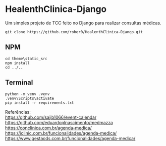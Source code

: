 # HealenthClinica-Django

Um simples projeto de TCC feito no Django para realizar consultas médicas.

```
git clone https://github.com/rober0/HealenthClinica-Django.git
```
## NPM
```
cd theme\static_src
npm install
cd ../..
```

## Terminal
```
python -m venv .venv
.venv\Scripts\activate
pip install -r requirements.txt
```

Referências: <br>
https://github.com/sajib1066/event-calendar <br>
https://github.com/eduardoplnascimento/medmazza <br>
https://conclinica.com.br/agenda-medica/ <br>
https://iclinic.com.br/funcionalidades/agenda-medica/ <br>
https://www.gestaods.com.br/funcionalidades/agenda-medica/ <br>
